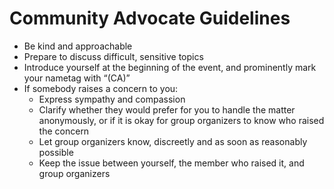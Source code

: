# Community Advocate Guidelines

- Be kind and approachable
- Prepare to discuss difficult, sensitive topics
- Introduce yourself at the beginning of the event, and prominently mark your nametag with “(CA)”
- If somebody raises a concern to you:
  - Express sympathy and compassion
  - Clarify whether they would prefer for you to handle the matter anonymously, or if it is okay for group organizers to know who raised the concern
  - Let group organizers know, discreetly and as soon as reasonably possible
  - Keep the issue between yourself, the member who raised it, and group organizers
